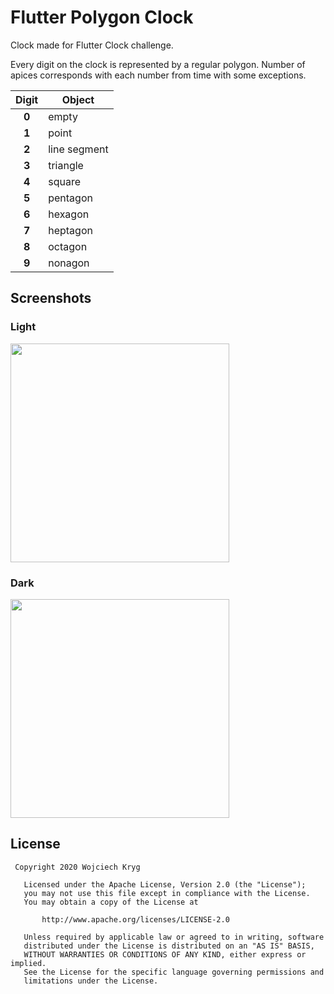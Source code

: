 # Flutter Polygon Clock

Clock made for Flutter Clock challenge.

Every digit on the clock is represented by a regular polygon. Number of apices corresponds with each number from time with some exceptions.

| Digit | Object        |
|:-----:|---------------|
| **0** | empty         |
| **1** | point         |
| **2** | line segment  |
| **3** | triangle      |
| **4** | square        |
| **5** | pentagon      |
| **6** | hexagon       |
| **7** | heptagon      |
| **8** | octagon       |
| **9** | nonagon       |

## Screenshots

### Light
<img src='digital_clock/digital_light.gif' width='350'>

### Dark
<img src='digital_clock/digital_dark.gif' width='350'>

## License
```
 Copyright 2020 Wojciech Kryg

   Licensed under the Apache License, Version 2.0 (the "License");
   you may not use this file except in compliance with the License.
   You may obtain a copy of the License at

       http://www.apache.org/licenses/LICENSE-2.0

   Unless required by applicable law or agreed to in writing, software
   distributed under the License is distributed on an "AS IS" BASIS,
   WITHOUT WARRANTIES OR CONDITIONS OF ANY KIND, either express or implied.
   See the License for the specific language governing permissions and
   limitations under the License.
```
